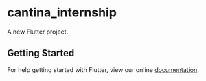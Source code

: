 # cantina_internship

A new Flutter project.

## Getting Started

For help getting started with Flutter, view our online
[documentation](https://flutter.io/).
